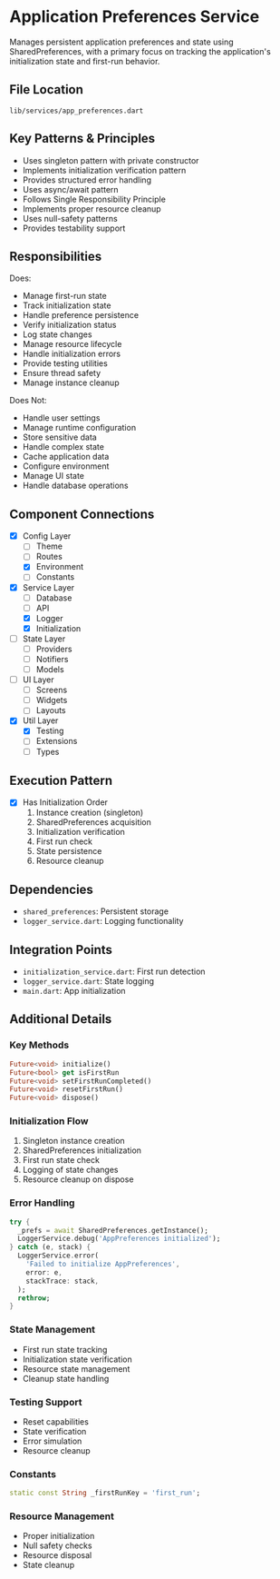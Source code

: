 # Application Preferences Service

Manages persistent application preferences and state using SharedPreferences, with a primary focus on tracking the application's initialization state and first-run behavior.

## File Location
`lib/services/app_preferences.dart`

## Key Patterns & Principles
- Uses singleton pattern with private constructor
- Implements initialization verification pattern
- Provides structured error handling
- Uses async/await pattern
- Follows Single Responsibility Principle
- Implements proper resource cleanup
- Uses null-safety patterns
- Provides testability support

## Responsibilities
Does:
- Manage first-run state
- Track initialization state
- Handle preference persistence
- Verify initialization status
- Log state changes
- Manage resource lifecycle
- Handle initialization errors
- Provide testing utilities
- Ensure thread safety
- Manage instance cleanup

Does Not:
- Handle user settings
- Manage runtime configuration
- Store sensitive data
- Handle complex state
- Cache application data
- Configure environment
- Manage UI state
- Handle database operations

## Component Connections
- [x] Config Layer
  - [ ] Theme
  - [ ] Routes
  - [x] Environment
  - [ ] Constants
- [x] Service Layer
  - [ ] Database
  - [ ] API
  - [x] Logger
  - [x] Initialization
- [ ] State Layer
  - [ ] Providers
  - [ ] Notifiers
  - [ ] Models
- [ ] UI Layer
  - [ ] Screens
  - [ ] Widgets
  - [ ] Layouts
- [x] Util Layer
  - [x] Testing
  - [ ] Extensions
  - [ ] Types

## Execution Pattern
- [x] Has Initialization Order
  1. Instance creation (singleton)
  2. SharedPreferences acquisition
  3. Initialization verification
  4. First run check
  5. State persistence
  6. Resource cleanup

## Dependencies
- `shared_preferences`: Persistent storage
- `logger_service.dart`: Logging functionality

## Integration Points
- `initialization_service.dart`: First run detection
- `logger_service.dart`: State logging
- `main.dart`: App initialization

## Additional Details

### Key Methods
```dart
Future<void> initialize()
Future<bool> get isFirstRun
Future<void> setFirstRunCompleted()
Future<void> resetFirstRun()
Future<void> dispose()
```

### Initialization Flow
1. Singleton instance creation
2. SharedPreferences initialization
3. First run state check
4. Logging of state changes
5. Resource cleanup on dispose

### Error Handling
```dart
try {
  _prefs = await SharedPreferences.getInstance();
  LoggerService.debug('AppPreferences initialized');
} catch (e, stack) {
  LoggerService.error(
    'Failed to initialize AppPreferences',
    error: e,
    stackTrace: stack,
  );
  rethrow;
}
```

### State Management
- First run state tracking
- Initialization state verification
- Resource state management
- Cleanup state handling

### Testing Support
- Reset capabilities
- State verification
- Error simulation
- Resource cleanup

### Constants
```dart
static const String _firstRunKey = 'first_run';
```

### Resource Management
- Proper initialization
- Null safety checks
- Resource disposal
- State cleanup 